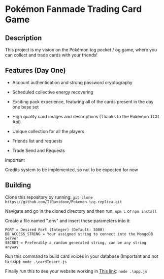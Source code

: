# Pokémon Fanmade Trading Card Game

## Description

This project is my vision on the Pokémon tcg pocket / og game, where you can collect and trade cards with your friends!

## Features (Day One)

* Account authentication and strong password cryptography

* Scheduled collective energy recovering

* Exciting pack experience, featuring all of the cards present in the day one base set

* High quality card images and descriptions (Thanks to the Pokémon TCG Api)

* Unique collection for all the players

* Friends list and requests

* Trade Send and Requests

> [!IMPORTANT]
> Credits system to be implemented, so not to be expected for now

## Building

Clone this repository by running: 
`git clone https://github.com/IlDavidone/Pokemon-tcg-replica.git`

Navigate and go in the cloned directory and then run: 
`npm i` or `npm install`

Create a file named ".env" and insert these parameters into it:
```
PORT = Desired Port (Integer) (Default: 3000)
DB_ACCESS_STRING = Your assigned string to connect into the MongoDB Server
SECRET = Preferably a random generated string, can be any string anyway
```

Run this command to build card voices in your database (Important and not to skip):
`node .\cardInsert.js`

Finally run this to see your website working in [This link](https://localhost:3000/home): `node .\app.js`
